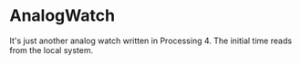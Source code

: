 # AnalogWatch
It's just another analog watch written in Processing 4.
The initial time reads from the local system.
